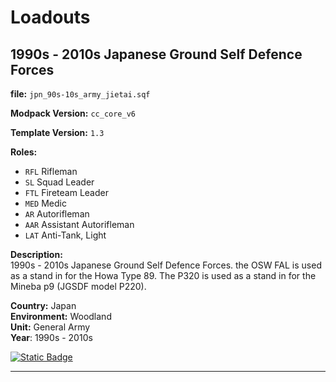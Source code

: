 # Loadouts

## 1990s - 2010s Japanese Ground Self Defence Forces
**file:** `jpn_90s-10s_army_jietai.sqf`

**Modpack Version:** `cc_core_v6`

**Template Version:** `1.3`

**Roles:** 
- `RFL` Rifleman
- `SL` Squad Leader
- `FTL` Fireteam Leader
- `MED` Medic
- `AR` Autorifleman
- `AAR` Assistant Autorifleman
- `LAT` Anti-Tank, Light

**Description:**<br/>
1990s - 2010s Japanese Ground Self Defence Forces. the OSW FAL is used as a stand in for the Howa Type 89. The P320 is used as a stand in for the Mineba p9 (JGSDF model P220).

**Country:** Japan </br>
**Environment:** Woodland </br>
**Unit:** General Army </br>
**Year**: 1990s - 2010s </br>

<a href="https://raw.githubusercontent.com/clustermod/HCMF3-Loadouts/master/loadouts/japan/loadouts/jpn_90s-10s_army_jietai.sqf">
  <img alt="Static Badge" src="https://img.shields.io/badge/File-Download_(CTRL_%2B_S)-orange?style=flat-square">
</a>

---